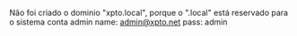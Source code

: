 Não foi criado o dominio "xpto.local", porque o ".local" está reservado para o sistema conta admin name: admin@xpto.net
pass: admin

